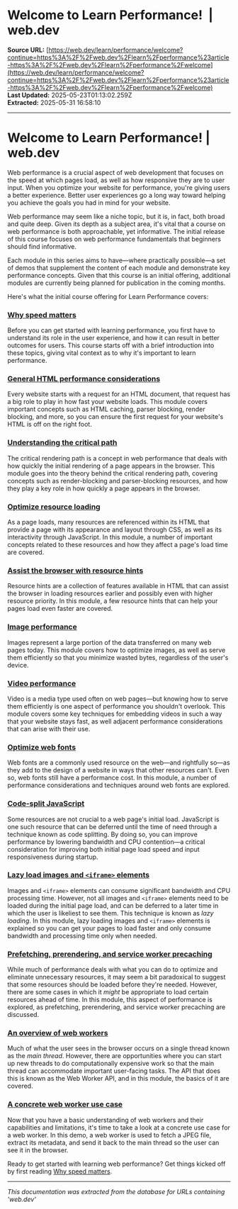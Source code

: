 # Welcome to Learn Performance!  |  web.dev

**Source URL:** [https://web.dev/learn/performance/welcome?continue=https%3A%2F%2Fweb.dev%2Flearn%2Fperformance%23article-https%3A%2F%2Fweb.dev%2Flearn%2Fperformance%2Fwelcome](https://web.dev/learn/performance/welcome?continue=https%3A%2F%2Fweb.dev%2Flearn%2Fperformance%23article-https%3A%2F%2Fweb.dev%2Flearn%2Fperformance%2Fwelcome)  
**Last Updated:** 2025-05-23T01:13:02.259Z  
**Extracted:** 2025-05-31 16:58:10

---

# Welcome to Learn Performance! | web.dev

Web performance is a crucial aspect of web development that focuses on the speed at which pages load, as well as how responsive they are to user input. When you optimize your website for performance, you're giving users a better experience. Better user experiences go a long way toward helping you achieve the goals you had in mind for your website.

Web performance may seem like a niche topic, but it is, in fact, both broad and quite deep. Given its depth as a subject area, it's vital that a course on web performance is both approachable, yet informative. The initial release of this course focuses on web performance fundamentals that beginners should find informative.

Each module in this series aims to have—where practically possible—a set of demos that supplement the content of each module and demonstrate key performance concepts. Given that this course is an initial offering, additional modules are currently being planned for publication in the coming months.

Here's what the initial course offering for Learn Performance covers:

### [Why speed matters](https://web.dev/learn/performance/why-speed-matters)

Before you can get started with learning performance, you first have to understand its role in the user experience, and how it can result in better outcomes for users. This course starts off with a brief introduction into these topics, giving vital context as to why it's important to learn performance.

### [General HTML performance considerations](https://web.dev/learn/performance/general-html-performance)

Every website starts with a request for an HTML document, that request has a big role to play in how fast your website loads. This module covers important concepts such as HTML caching, parser blocking, render blocking, and more, so you can ensure the first request for your website's HTML is off on the right foot.

### [Understanding the critical path](https://web.dev/learn/performance/understanding-the-critical-path)

The critical rendering path is a concept in web performance that deals with how quickly the initial rendering of a page appears in the browser. This module goes into the theory behind the critical rendering path, covering concepts such as render-blocking and parser-blocking resources, and how they play a key role in how quickly a page appears in the browser.

### [Optimize resource loading](https://web.dev/learn/performance/optimize-resource-loading)

As a page loads, many resources are referenced within its HTML that provide a page with its appearance and layout through CSS, as well as its interactivity through JavaScript. In this module, a number of important concepts related to these resources and how they affect a page's load time are covered.

### [Assist the browser with resource hints](https://web.dev/learn/performance/resource-hints)

Resource hints are a collection of features available in HTML that can assist the browser in loading resources earlier and possibly even with higher resource priority. In this module, a few resource hints that can help your pages load even faster are covered.

### [Image performance](https://web.dev/learn/performance/image-performance)

Images represent a large portion of the data transferred on many web pages today. This module covers how to optimize images, as well as serve them efficiently so that you minimize wasted bytes, regardless of the user's device.

### [Video performance](https://web.dev/learn/performance/video-performance)

Video is a media type used often on web pages—but knowing how to serve them efficiently is one aspect of performance you shouldn't overlook. This module covers some key techniques for embedding videos in such a way that your website stays fast, as well adjacent performance considerations that can arise with their use.

### [Optimize web fonts](https://web.dev/learn/performance/optimize-web-fonts)

Web fonts are a commonly used resource on the web—and rightfully so—as they add to the design of a website in ways that other resources can't. Even so, web fonts still have a performance cost. In this module, a number of performance considerations and techniques around web fonts are explored.

### [Code-split JavaScript](https://web.dev/learn/performance/code-split-javascript)

Some resources are not crucial to a web page's initial load. JavaScript is one such resource that can be deferred until the time of need through a technique known as code splitting. By doing so, you can improve performance by lowering bandwidth and CPU contention—a critical consideration for improving both initial page load speed and input responsiveness during startup.

### [Lazy load images and `<iframe>` elements](https://web.dev/learn/performance/lazy-load-images-and-iframe-elements)

Images and `<iframe>` elements can consume significant bandwidth and CPU processing time. However, not all images and `<iframe>` elements need to be loaded during the initial page load, and can be deferred to a later time in which the user is likeliest to see them. This technique is known as _lazy loading_. In this module, lazy loading images and `<iframe>` elements is explained so you can get your pages to load faster and only consume bandwidth and processing time only when needed.

### [Prefetching, prerendering, and service worker precaching](https://web.dev/learn/performance/prefetching-prerendering-precaching)

While much of performance deals with what you can do to optimize and eliminate unnecessary resources, it may seem a bit paradoxical to suggest that some resources should be loaded before they're needed. However, there are some cases in which it _might_ be appropriate to load certain resources ahead of time. In this module, this aspect of performance is explored, as prefetching, prerendering, and service worker precaching are discussed.

### [An overview of web workers](https://web.dev/learn/performance/web-worker-overview)

Much of what the user sees in the browser occurs on a single thread known as the _main thread_. However, there are opportunities where you can start up new threads to do computationally expensive work so that the main thread can accommodate important user-facing tasks. The API that does this is known as the Web Worker API, and in this module, the basics of it are covered.

### [A concrete web worker use case](https://web.dev/learn/performance/web-worker-demo)

Now that you have a basic understanding of web workers and their capabilities and limitations, it's time to take a look at a concrete use case for a web worker. In this demo, a web worker is used to fetch a JPEG file, extract its metadata, and send it back to the main thread so the user can see it in the browser.

Ready to get started with learning web performance? Get things kicked off by first reading [Why speed matters](https://web.dev/learn/performance/why-speed-matters).

---

*This documentation was extracted from the database for URLs containing 'web.dev'*
